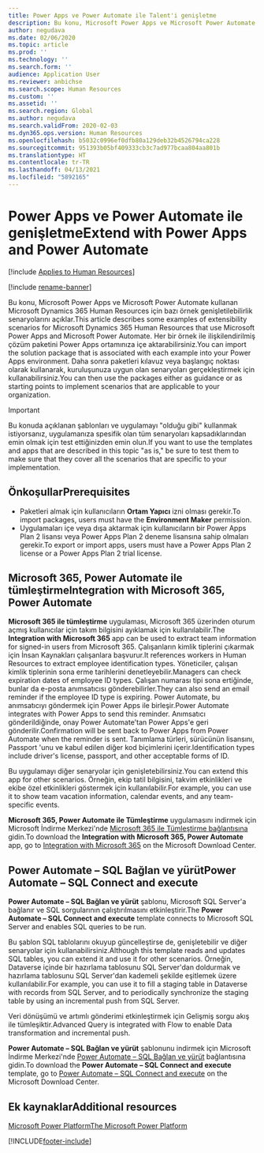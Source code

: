 ```yaml
---
title: Power Apps ve Power Automate ile Talent'i genişletme
description: Bu konu, Microsoft Power Apps ve Microsoft Power Automate kullanan Microsoft Dynamics 365 Human Resources için bazı örnek genişletilebilirlik senaryolarını açıklar.
author: negudava
ms.date: 02/06/2020
ms.topic: article
ms.prod: ''
ms.technology: ''
ms.search.form: ''
audience: Application User
ms.reviewer: anbichse
ms.search.scope: Human Resources
ms.custom: ''
ms.assetid: ''
ms.search.region: Global
ms.author: negudava
ms.search.validFrom: 2020-02-03
ms.dyn365.ops.version: Human Resources
ms.openlocfilehash: b5032c0996ef0dfb80a129deb32b4526794ca228
ms.sourcegitcommit: 951393b05bf409333cb3c7ad977bcaa804aa801b
ms.translationtype: HT
ms.contentlocale: tr-TR
ms.lasthandoff: 04/13/2021
ms.locfileid: "5892165"
---
```

# <a name="extend-with-power-apps-and-power-automate"></a><span data-ttu-id="5ee78-103">Power Apps ve Power Automate ile genişletme</span><span class="sxs-lookup"><span data-stu-id="5ee78-103">Extend with Power Apps and Power Automate</span></span>

[!include [Applies to Human Resources](../includes/applies-to-hr.md)]

[!include [rename-banner](~/includes/cc-data-platform-banner.md)]

<span data-ttu-id="5ee78-104">Bu konu, Microsoft Power Apps ve Microsoft Power Automate kullanan Microsoft Dynamics 365 Human Resources için bazı örnek genişletilebilirlik senaryolarını açıklar.</span><span class="sxs-lookup"><span data-stu-id="5ee78-104">This article describes some examples of extensibility scenarios for Microsoft Dynamics 365 Human Resources that use Microsoft Power Apps and Microsoft Power Automate.</span></span> <span data-ttu-id="5ee78-105">Her bir örnek ile ilişkilendirilmiş çözüm paketini Power Apps ortamınıza içe aktarabilirsiniz.</span><span class="sxs-lookup"><span data-stu-id="5ee78-105">You can import the solution package that is associated with each example into your Power Apps environment.</span></span> <span data-ttu-id="5ee78-106">Daha sonra paketleri kılavuz veya başlangıç noktası olarak kullanarak, kuruluşunuza uygun olan senaryoları gerçekleştirmek için kullanabilirsiniz.</span><span class="sxs-lookup"><span data-stu-id="5ee78-106">You can then use the packages either as guidance or as starting points to implement scenarios that are applicable to your organization.</span></span>

> [!IMPORTANT]
> <span data-ttu-id="5ee78-107">Bu konuda açıklanan şablonları ve uygulamayı "olduğu gibi" kullanmak istiyorsanız, uygulamanıza spesifik olan tüm senaryoları kapsadıklarından emin olmak için test ettiğinizden emin olun.</span><span class="sxs-lookup"><span data-stu-id="5ee78-107">If you want to use the templates and apps that are described in this topic "as is," be sure to test them to make sure that they cover all the scenarios that are specific to your implementation.</span></span>

## <a name="prerequisites"></a><span data-ttu-id="5ee78-108">Önkoşullar</span><span class="sxs-lookup"><span data-stu-id="5ee78-108">Prerequisites</span></span>

- <span data-ttu-id="5ee78-109">Paketleri almak için kullanıcıların **Ortam Yapıcı** izni olması gerekir.</span><span class="sxs-lookup"><span data-stu-id="5ee78-109">To import packages, users must have the **Environment Maker** permission.</span></span>
- <span data-ttu-id="5ee78-110">Uygulamaları içe veya dışa aktarmak için kullanıcıların bir Power Apps Plan 2 lisansı veya Power Apps Plan 2 deneme lisansına sahip olmaları gerekir.</span><span class="sxs-lookup"><span data-stu-id="5ee78-110">To export or import apps, users must have a Power Apps Plan 2 license or a Power Apps Plan 2 trial license.</span></span>

## <a name="integration-with-microsoft-365-power-automate"></a><span data-ttu-id="5ee78-111">Microsoft 365, Power Automate ile tümleştirme</span><span class="sxs-lookup"><span data-stu-id="5ee78-111">Integration with Microsoft 365, Power Automate</span></span>

<span data-ttu-id="5ee78-112">**Microsoft 365 ile tümleştirme** uygulaması, Microsoft 365 üzerinden oturum açmış kullanıcılar için takım bilgisini ayıklamak için kullanılabilir.</span><span class="sxs-lookup"><span data-stu-id="5ee78-112">The **Integration with Microsoft 365** app can be used to extract team information for signed-in users from Microsoft 365.</span></span> <span data-ttu-id="5ee78-113">Çalışanların kimlik tiplerini çıkarmak için İnsan Kaynakları çalışanlara başvurur.</span><span class="sxs-lookup"><span data-stu-id="5ee78-113">It references workers in Human Resources to extract employee identification types.</span></span> <span data-ttu-id="5ee78-114">Yöneticiler, çalışan kimlik tiplerinin sona erme tarihlerini denetleyebilir.</span><span class="sxs-lookup"><span data-stu-id="5ee78-114">Managers can check expiration dates of employee ID types.</span></span> <span data-ttu-id="5ee78-115">Çalışan numarası tipi sona ertiğinde, bunlar da e-posta anımsatıcısı gönderebilirler.</span><span class="sxs-lookup"><span data-stu-id="5ee78-115">They can also send an email reminder if the employee ID type is expiring.</span></span> <span data-ttu-id="5ee78-116">Power Automate, bu anımsatıcıyı göndermek için Power Apps ile birleşir.</span><span class="sxs-lookup"><span data-stu-id="5ee78-116">Power Automate integrates with Power Apps to send this reminder.</span></span> <span data-ttu-id="5ee78-117">Anımsatıcı gönderildiğinde, onay Power Automate'tan Power Apps'e geri gönderilir.</span><span class="sxs-lookup"><span data-stu-id="5ee78-117">Confirmation will be sent back to Power Apps from Power Automate when the reminder is sent.</span></span> <span data-ttu-id="5ee78-118">Tanımlama türleri, sürücünün lisansını, Passport 'unu ve kabul edilen diğer kod biçimlerini içerir.</span><span class="sxs-lookup"><span data-stu-id="5ee78-118">Identification types include driver's license, passport, and other acceptable forms of ID.</span></span>

<span data-ttu-id="5ee78-119">Bu uygulamayı diğer senaryolar için genişletebilirsiniz.</span><span class="sxs-lookup"><span data-stu-id="5ee78-119">You can extend this app for other scenarios.</span></span> <span data-ttu-id="5ee78-120">Örneğin, ekip tatil bilgisini, takvim etkinlikleri ve ekibe özel etkinlikleri göstermek için kullanılabilir.</span><span class="sxs-lookup"><span data-stu-id="5ee78-120">For example, you can use it to show team vacation information, calendar events, and any team-specific events.</span></span>

<span data-ttu-id="5ee78-121">**Microsoft 365, Power Automate ile Tümleştirme** uygulamasını indirmek için Microsoft İndirme Merkezi'nde [Microsoft 365 ile Tümleştirme bağlantısına](https://go.microsoft.com/fwlink/?linkid=2081787) gidin.</span><span class="sxs-lookup"><span data-stu-id="5ee78-121">To download the **Integration with Microsoft 365, Power Automate** app, go to [Integration with Microsoft 365](https://go.microsoft.com/fwlink/?linkid=2081787) on the Microsoft Download Center.</span></span>

## <a name="power-automate--sql-connect-and-execute"></a><span data-ttu-id="5ee78-122">Power Automate – SQL Bağlan ve yürüt</span><span class="sxs-lookup"><span data-stu-id="5ee78-122">Power Automate – SQL Connect and execute</span></span>

<span data-ttu-id="5ee78-123">**Power Automate – SQL Bağlan ve yürüt** şablonu, Microsoft SQL Server'a bağlanır ve SQL sorgularının çalıştırılmasını etkinleştirir.</span><span class="sxs-lookup"><span data-stu-id="5ee78-123">The **Power Automate – SQL Connect and execute** template connects to Microsoft SQL Server and enables SQL queries to be run.</span></span>

<span data-ttu-id="5ee78-124">Bu şablon SQL tablolarını okuyup güncelleştirse de, genişletebilir ve diğer senaryolar için kullanabilirsiniz.</span><span class="sxs-lookup"><span data-stu-id="5ee78-124">Although this template reads and updates SQL tables, you can extend it and use it for other scenarios.</span></span> <span data-ttu-id="5ee78-125">Örneğin, Dataverse içinde bir hazırlama tablosunu SQL Server'dan doldurmak ve hazırlama tablosunu SQL Server'dan kademeli şekilde eşitlemek üzere kullanılabilir.</span><span class="sxs-lookup"><span data-stu-id="5ee78-125">For example, you can use it to fill a staging table in Dataverse with records from SQL Server, and to periodically synchronize the staging table by using an incremental push from SQL Server.</span></span>

<span data-ttu-id="5ee78-126">Veri dönüşümü ve artımlı gönderimi etkinleştirmek için Gelişmiş sorgu akış ile tümleşiktir.</span><span class="sxs-lookup"><span data-stu-id="5ee78-126">Advanced Query is integrated with Flow to enable Data transformation and incremental push.</span></span>

<span data-ttu-id="5ee78-127">**Power Automate – SQL Bağlan ve yürüt** şablonunu indirmek için Microsoft İndirme Merkezi'nde [Power Automate – SQL Bağlan ve yürüt](https://go.microsoft.com/fwlink/?linkid=2081789) bağlantısına gidin.</span><span class="sxs-lookup"><span data-stu-id="5ee78-127">To download the **Power Automate – SQL Connect and execute** template, go to [Power Automate – SQL Connect and execute](https://go.microsoft.com/fwlink/?linkid=2081789) on the Microsoft Download Center.</span></span>

## <a name="additional-resources"></a><span data-ttu-id="5ee78-128">Ek kaynaklar</span><span class="sxs-lookup"><span data-stu-id="5ee78-128">Additional resources</span></span>

[<span data-ttu-id="5ee78-129">Microsoft Power Platform</span><span class="sxs-lookup"><span data-stu-id="5ee78-129">The Microsoft Power Platform</span></span>](/power-platform/admin/admin-documentation)</br>

[!INCLUDE[footer-include](../includes/footer-banner.md)]